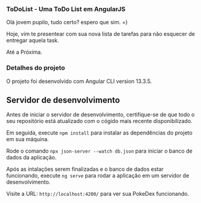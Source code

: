 ### ToDoList - Uma ToDo List em AngularJS  

Olá jovem pupilo, tudo certo? espero que sim. =) 

Hoje, vim te presentear com sua nova lista de tarefas para não esquecer de entregar aquela task. 

Até a Próxima.

### Detalhes do projeto

O projeto foi desenvolvido com Angular CLI version 13.3.5.

## Servidor de desenvolvimento

Antes de iniciar o servidor de desenvolvimento, certifique-se de que todo o seu repositório está atualizado com o cógido mais recente disponibilizado. 

Em seguida, execute `npm install` para instalar as dependências do projeto em sua máquina. 

Rode o comando `npx json-server --watch db.json` para iniciar o banco de dados da aplicação.

Após as intalações serem finalizadas e o banco de dados estar funcionando, execute  `ng serve` para rodar a aplicação em um servidor de desenvolvimento. 

Visite a URL:  `http://localhost:4200/` para ver sua PokeDex funcionando. 
